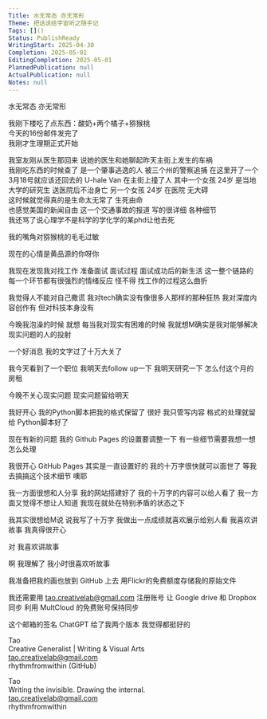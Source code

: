 ```yaml
---  
Title: 水无常态 亦无常形  
Theme: 把话说给宇宙听之随手记  
Tags: []()  
Status: PublishReady  
WritingStart: 2025-04-30  
Completion: 2025-05-01  
EditingCompletion: 2025-05-01  
PlannedPublication: null  
ActualPublication: null  
Notes: null  
---    
```

水无常态 亦无常形    
    
我刚下楼吃了点东西：酸奶+两个橘子+猕猴桃    
今天的16份邮件发完了    
我刚才生理期正式开始    
    
我室友刚从医生那回来 说她的医生和她聊起昨天主街上发生的车祸    
我刚吃东西的时候查了 是一个肇事逃逸的人 被三个州的警察追捕 在这里开了一个3月18号就应该还回去的 U-hale Van 在主街上撞了人 其中一个女孩 24岁 是当地大学的研究生 送医院后不治身亡 另一个女孩 24岁 在医院 无大碍    
这时候就觉得真的是生命太无常了 生死由命    
也感觉美国的新闻自由 这一个交通事故的报道 写的很详细 各种细节    
我还骂了说心理学不是科学的学化学的某phd让他去死    
    
我的嘴角对猕猴桃的毛毛过敏    
    
现在的心情是黄品源的你呀你    
    
我现在发现我对找工作 准备面试 面试过程 面试成功后的新生活 这一整个链路的每一个环节都有很强烈的情绪反应 怪不得 找工作的过程这么曲折    
    
我觉得人不能对自己撒谎 我对tech确实没有像很多人那样的那种狂热 我对深度内容创作有 但对科技本身没有    
    
今晚我泡澡的时候 就想 每当我对现实有困难的时候 我就想M确实是我对能够解决现实问题的人的投射    
    
一个好消息 我的文字过了十万大关了    
    
我今天看到了一个职位 我明天去follow up一下 我明天研究一下 怎么付这个月的房租    
    
今晚不关心现实问题 现实问题留给明天    
    
我好开心 我的Python脚本把我的格式保留了 很好 我只管写内容 格式的处理就留给 Python脚本好了    
    
现在有新的问题 我的 Github Pages 的设置要调整一下 有一些细节需要我想一想怎么处理    
    
我很开心 GitHub Pages 其实是一直设置好的 我的十万字很快就可以面世了 等我去搞搞这个技术细节 噢耶    
    
我一方面很想和人分享 我的网站搭建好了 我的十万字的内容可以给人看了 我一方面又觉得不想让人知道 我现在就处在特别矛盾的状态之下    
    
我其实很想给M说 说我写了十万字  我做出一点成绩就喜欢展示给别人看 我喜欢讲故事 我真得很开心    
    
对 我喜欢讲故事    
    
啊 我理解了 我小时很喜欢听故事    
    
我准备把我的画也放到 GitHub 上去 用Flickr的免费额度存储我的原始文件    
    
我还需要用 tao.creativelab@gmail.com 注册账号 让 Google drive 和 Dropbox 同步 利用 MultCloud 的免费账号保持同步    
    
这个邮箱的签名 ChatGPT 给了我两个版本 我觉得都挺好的    
    
Tao    
Creative Generalist | Writing & Visual Arts    
tao.creativelab@gmail.com    
rhythmfromwithin (GitHub)    
    
Tao    
Writing the invisible. Drawing the internal.    
tao.creativelab@gmail.com    
rhythmfromwithin    
   
  